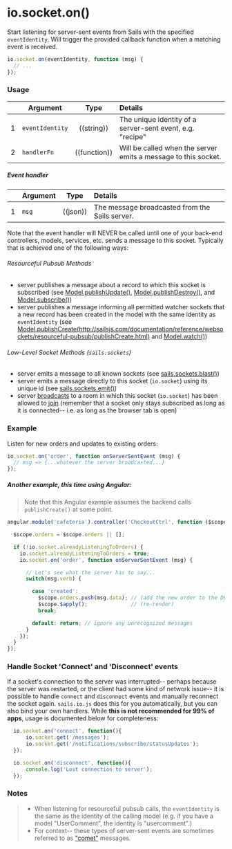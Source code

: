 # io.socket.on()

Start listening for server-sent events from Sails with the specified `eventIdentity`.  Will trigger the provided callback function when a matching event is received.

```js
io.socket.on(eventIdentity, function (msg) {
  // ...
});
```


### Usage

|   | Argument   | Type         | Details |
|---|------------|:------------:|:--------|
| 1 | `eventIdentity`      | ((string))   | The unique identity of a server-sent event, e.g. "recipe"
| 2 | `handlerFn` | ((function)) | Will be called when the server emits a message to this socket.


##### Event handler

|   | Argument  | Type         | Details |
|---|-----------|:------------:|:--------|
| 1 | `msg`     | ((json))        | The message broadcasted from the Sails server.


Note that the event handler will NEVER be called until one of your back-end controllers, models, services, etc. sends a message to this socket.  Typically that is achieved one of the following ways:

###### Resourceful Pubsub Methods
+ server publishes a message about a record to which this socket is subscribed (see [Model.publishUpdate()](http://sailsjs.com/documentation/reference/websockets/resourceful-pubsub/publishUpdate.html), [Model.publishDestroy()](http://sailsjs.com/documentation/reference/websockets/resourceful-pubsub/publishDestroy.html), and [Model.subscribe()](http://sailsjs.com/documentation/reference/websockets/resourceful-pubsub/subscribe.html))
+ server publishes a message informing all permitted watcher sockets that a new record has been created in the model with the same identity as `eventIdentity` (see [Model.publishCreate(http://sailsjs.com/documentation/reference/websockets/resourceful-pubsub/publishCreate.html)](http://sailsjs.com/documentation/reference/websockets/resourceful-pubsub/publishCreate.html) and [Model.watch()](http://sailsjs.com/documentation/reference/websockets/resourceful-pubsub/watch.html))

###### Low-Level Socket Methods (`sails.sockets`)
+ server emits a message to all known sockets (see [sails.sockets.blast()](http://sailsjs.com/documentation/reference/websockets/sails.sockets/sails.sockets.blast.html))
+ server emits a message directly to this socket (`io.socket`) using its unique id (see [sails.sockets.emit()](http://sailsjs.com/documentation/reference/websockets/sails.sockets/sails.sockets.emit.html))
+ server [broadcasts](http://sailsjs.com/documentation/reference/websockets/sails.sockets/sails.sockets.broadcast.html) to a room in which this socket (`io.socket`) has been allowed to [join](http://sailsjs.com/documentation/reference/websockets/sails.sockets/sails.sockets.join.html) (remember that a socket only stays subscribed as long as it is connected-- i.e. as long as the browser tab is open)



### Example

Listen for new orders and updates to existing orders:

```javascript
io.socket.on('order', function onServerSentEvent (msg) {
  // msg => {...whatever the server broadcasted...}
});
```

##### Another example, this time using Angular:

> Note that this Angular example assumes the backend calls `publishCreate()` at some point.

```javascript
angular.module('cafeteria').controller('CheckoutCtrl', function ($scope) {

  $scope.orders = $scope.orders || [];

  if (!io.socket.alreadyListeningToOrders) {
    io.socket.alreadyListeningToOrders = true;
    io.socket.on('order', function onServerSentEvent (msg) {

      // Let's see what the server has to say...
      switch(msg.verb) {

        case 'created':
          $scope.orders.push(msg.data); // (add the new order to the DOM)
          $scope.$apply();              // (re-render)
          break;

        default: return; // ignore any unrecognized messages
      }
    });
  }
});
```

### Handle Socket 'Connect' and 'Disconnect' events
If a socket's connection to the server was interrupted-- perhaps because the server was restarted, or the client had some kind of network issue-- it is possible to handle `connect` and `disconnect` events and manually reconnect the socket again.  `sails.io.js` does this for you automatically, but you can also bind your own handlers.  While **this is not recommended for 99% of apps**, usage is documented below for completeness:

```javascript
  io.socket.on('connect', function(){
      io.socket.get('/messages');
      io.socket.get('/notifications/subscribe/statusUpdates');
  });

  io.socket.on('disconnect', function(){
      console.log('Lost connection to server');
  });
```



### Notes
>+ When listening for resourceful pubsub calls, the `eventIdentity` is the same as the identity of the calling model (e.g. if you have a model "UserComment", the identity is "usercomment".)
>+ For context-- these types of server-sent events are sometimes referred to as ["comet"](http://en.wikipedia.org/wiki/Comet_(programming)) messages.



<docmeta name="displayName" value="io.socket.on()">
<docmeta name="pageType" value="method">

